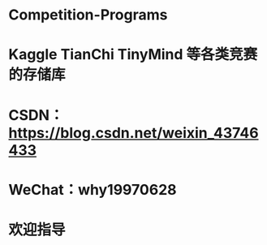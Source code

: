 # Competition-Programs

# Kaggle TianChi TinyMind 等各类竞赛的存储库

# CSDN：https://blog.csdn.net/weixin_43746433

# WeChat：why19970628 

# 欢迎指导
